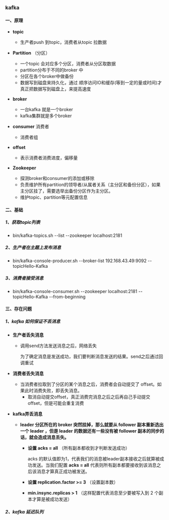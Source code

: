 ### kafka

#### 一、原理

- **topic**
  - 生产者push 到topic，消费者从topic 拉数据
- **Partition** （分区）
  - 一个topic 会对应多个分区，消费者从分区取数据
  - partition分布于不同的broker 中
  - 分区在各个broker中做备份
  - 数据写到磁盘来持久化，通过 顺序访问IO和缓存(等到一定的量或时间)才真正把数据写到磁盘上，来提高速度
- **broker**
  - 一台kafka 就是一个broker
  - kafka集群就是多个broker
- **consumer** 消费者
  - 消费者组

- **offset**
  - 表示消费者消费进度，偏移量

- **Zookeeper**
  - 探测broker和consumer的添加或移除
  - 负责维护所有partition的领导者/从属者关系（主分区和备份分区），如果主分区挂了，需要选举出备份分区作为主分区。
  - 维护topic、partition等元配置信息

#### 二、基础

##### 1、获取topic列表

- bin/kafka-topics.sh --list --zookeeper localhost:2181

##### 2、**生产者在主题上发布消息**

- bin/kafka-console-producer.sh --broker-list 192.168.43.49:9092 --topicHello-Kafka

##### 3、**消费者接受消息**

- bin/kafka-console-consumer.sh --zookeeper localhost:2181 --topicHello-Kafka --from-beginning

#### 三、存在问题

##### 1、kafka 如何保证不丢消息

- **生产者丢失消息**

  - 调用send方法发送消息之后，网络丢失

    为了确定消息是发送成功，我们要判断消息发送的结果。send之后通过回调重试

- **消费者丢失消息**

  - 当消费者拉取到了分区的某个消息之后，消费者会自动提交了 offset。如果此时消费失败，即丢失消息。
    - 取消自动提交offset，真正消费完消息之后之后再自己手动提交 offset，但是可能会重复消费

- **kafka弄丢消息**

  - **leader 分区所在的 broker 突然挂掉，那么就要从 follower 副本重新选出一个 leader ，但是 leader 的数据还有一些没有被 follower 副本的同步的话，就会造成消息丢失。**

    - **设置 acks = all**  （所有副本都收到才判断发送成功）

      acks 的默认值即为1，代表我们的消息被leader副本接收之后就算被成功发送。当我们配置 **acks = all** 代表则所有副本都要接收到该消息之后该消息才算真正成功被发送。

    - **设置 replication.factor >= 3** （设置副本数）
    - **min.insync.replicas > 1**  （这样配置代表消息至少要被写入到 2 个副本才算是被成功发送）

##### 2、kafka 延迟队列

